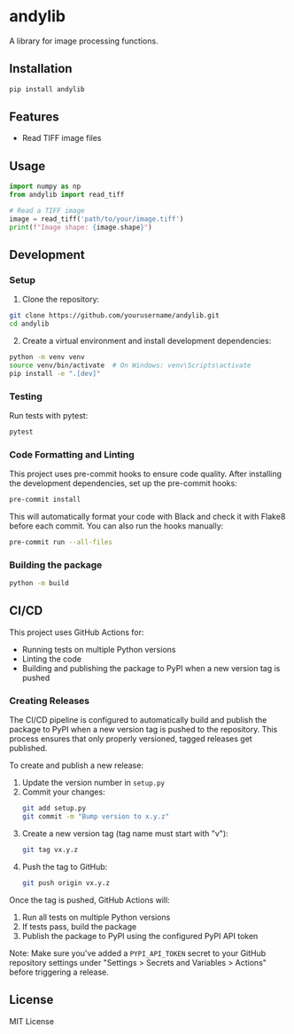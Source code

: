 # andylib

A library for image processing functions.

## Installation

```bash
pip install andylib
```

## Features

- Read TIFF image files

## Usage

```python
import numpy as np
from andylib import read_tiff

# Read a TIFF image
image = read_tiff('path/to/your/image.tiff')
print(f"Image shape: {image.shape}")
```

## Development

### Setup

1. Clone the repository:

```bash
git clone https://github.com/yourusername/andylib.git
cd andylib
```

2. Create a virtual environment and install development dependencies:

```bash
python -m venv venv
source venv/bin/activate  # On Windows: venv\Scripts\activate
pip install -e ".[dev]"
```

### Testing

Run tests with pytest:

```bash
pytest
```

### Code Formatting and Linting

This project uses pre-commit hooks to ensure code quality. After installing the development dependencies, set up the pre-commit hooks:

```bash
pre-commit install
```

This will automatically format your code with Black and check it with Flake8 before each commit. You can also run the hooks manually:

```bash
pre-commit run --all-files
```

### Building the package

```bash
python -m build
```

## CI/CD

This project uses GitHub Actions for:

- Running tests on multiple Python versions
- Linting the code
- Building and publishing the package to PyPI when a new version tag is pushed

### Creating Releases

The CI/CD pipeline is configured to automatically build and publish the package to PyPI when a new version tag is pushed to the repository. This process ensures that only properly versioned, tagged releases get published.

To create and publish a new release:

1. Update the version number in `setup.py`
2. Commit your changes:
   ```bash
   git add setup.py
   git commit -m "Bump version to x.y.z"
   ```
3. Create a new version tag (tag name must start with "v"):
   ```bash
   git tag vx.y.z
   ```
4. Push the tag to GitHub:
   ```bash
   git push origin vx.y.z
   ```

Once the tag is pushed, GitHub Actions will:

1. Run all tests on multiple Python versions
2. If tests pass, build the package
3. Publish the package to PyPI using the configured PyPI API token

Note: Make sure you've added a `PYPI_API_TOKEN` secret to your GitHub repository settings under "Settings > Secrets and Variables > Actions" before triggering a release.

## License

MIT License
